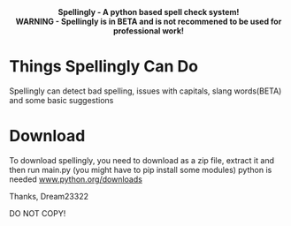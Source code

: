 <div align="center">
  <b>Spellingly - A python based spell check system!</b>
 </div>
 
 
<div align="center">
  <b>WARNING - Spellingly is in BETA and is not recommened to be used for professional work!</b>
 </div>

# Things Spellingly Can Do
  
Spellingly can detect bad spelling, issues with capitals, slang words(BETA) and some basic suggestions

# Download 

To download spellingly, you need to download as a zip file, extract it and then run main.py (you might have to pip install some modules)
python is needed
www.python.org/downloads

Thanks, 
Dream23322

DO NOT COPY!
